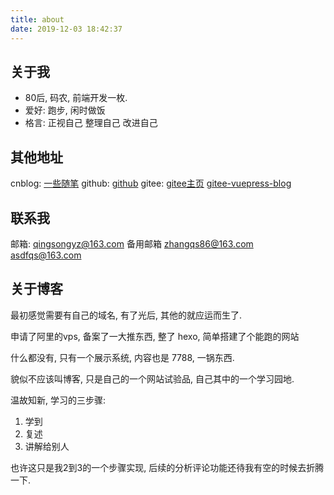 ```yaml
---
title: about
date: 2019-12-03 18:42:37
---
```



## 关于我

- 80后, 码农, 前端开发一枚.
- 爱好: 跑步, 闲时做饭
- 格言: 正视自己 整理自己 改进自己

## 其他地址

cnblog: [一些随笔](https://www.cnblogs.com/asdfq/)
github: [github](https://github.com/qszy1210)
gitee: [gitee主页](https://gitee.com/qs1210)  [gitee-vuepress-blog](http://qs1210.gitee.io/coder-log-vuepress/)

## 联系我

邮箱:  <qingsongyz@163.com>  备用邮箱 <zhangqs86@163.com> <asdfqs@163.com>


## 关于博客

最初感觉需要有自己的域名, 有了光后, 其他的就应运而生了.

申请了阿里的vps, 备案了一大推东西, 整了 hexo, 简单搭建了个能跑的网站

什么都没有, 只有一个展示系统, 内容也是 7788, 一锅东西.

貌似不应该叫博客, 只是自己的一个网站试验品, 自己其中的一个学习园地.

温故知新, 学习的三步骤:

1. 学到
2. 复述
3. 讲解给别人

也许这只是我2到3的一个步骤实现, 后续的分析评论功能还待我有空的时候去折腾一下.
